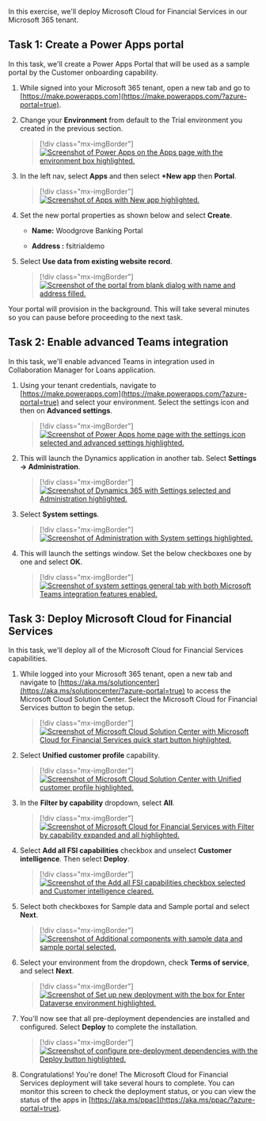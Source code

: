 In this exercise, we'll deploy Microsoft Cloud for Financial Services in our Microsoft 365 tenant.

## Task 1: Create a Power Apps portal

In this task, we'll create a Power Apps Portal that will be used as a sample portal by the Customer onboarding capability.

1. While signed into your Microsoft 365 tenant, open a new tab and go to [https://make.powerapps.com](https://make.powerapps.com/?azure-portal=true).

1. Change your **Environment** from default to the Trial environment you created in the previous section.

    > [!div class="mx-imgBorder"]
    > [![Screenshot of Power Apps on the Apps page with the environment box highlighted.](../media/trial-environment.png)](../media/trial-environment.png#lightbox)

1. In the left nav, select **Apps** and then select **+New app** then **Portal**.

    > [!div class="mx-imgBorder"]
    > [![Screenshot of Apps with New app highlighted.](../media/new-app.png)](../media/new-app.png#lightbox)

1. Set the new portal properties as shown below and select **Create**.

    - **Name:** Woodgrove Banking Portal

    - **Address :** fsitrialdemo

1. Select **Use data from existing website record**.

    > [!div class="mx-imgBorder"]
    > [![Screenshot of the portal from blank dialog with name and address filled.](../media/portal.png)](../media/portal.png#lightbox)

Your portal will provision in the background. This will take several minutes so you can pause before proceeding to the next task.

## Task 2: Enable advanced Teams integration

In this task, we'll enable advanced Teams in integration used in Collaboration Manager for Loans application.

1. Using your tenant credentials, navigate to [https://make.powerapps.com](https://make.powerapps.com/?azure-portal=true) and select your environment. Select the settings icon and then on **Advanced settings**.

    > [!div class="mx-imgBorder"]
    > [![Screenshot of Power Apps home page with the settings icon selected and advanced settings highlighted.](../media/advanced.png)](../media/advanced.png#lightbox)

1. This will launch the Dynamics application in another tab. Select **Settings -> Administration**.

    > [!div class="mx-imgBorder"]
    > [![Screenshot of Dynamics 365 with Settings selected and Administration highlighted.](../media/administration.png)](../media/administration.png#lightbox)

1. Select **System settings**.

    > [!div class="mx-imgBorder"]
    > [![Screenshot of Administration with System settings highlighted.](../media/system.png)](../media/system.png#lightbox)

1. This will launch the settings window. Set the below checkboxes one by one and select **OK**.

    > [!div class="mx-imgBorder"]
    > [![Screenshot of system settings general tab with both Microsoft Teams integration features enabled.](../media/teams.png)](../media/teams.png#lightbox)

## Task 3: Deploy Microsoft Cloud for Financial Services

In this task, we'll deploy all of the Microsoft Cloud for Financial Services capabilities.

1. While logged into your Microsoft 365 tenant, open a new tab and navigate to [https://aka.ms/solutioncenter](https://aka.ms/solutioncenter/?azure-portal=true) to access the Microsoft Cloud Solution Center. Select the Microsoft Cloud for Financial Services button to begin the setup.

    > [!div class="mx-imgBorder"]
    > [![Screenshot of Microsoft Cloud Solution Center with Microsoft Cloud for Financial Services quick start button highlighted.](../media/cloud.png)](../media/cloud.png#lightbox)

1. Select **Unified customer profile** capability.

    > [!div class="mx-imgBorder"]
    > [![Screenshot of Microsoft Cloud Solution Center with Unified customer profile highlighted.](../media/unified.png)](../media/unified.png#lightbox)

1. In the **Filter by capability** dropdown, select **All**.

    > [!div class="mx-imgBorder"]
    > [![Screenshot of Microsoft Cloud for Financial Services with Filter by capability expanded and all highlighted.](../media/capability.png)](../media/capability.png#lightbox)

1. Select **Add all FSI capabilities** checkbox and unselect **Customer intelligence**. Then select **Deploy**.

    > [!div class="mx-imgBorder"]
    > [![Screenshot of the Add all FSI capabilities checkbox selected and Customer intelligence cleared.](../media/add-all.png)](../media/add-all.png#lightbox)

1. Select both checkboxes for Sample data and Sample portal and select **Next**.

    > [!div class="mx-imgBorder"]
    > [![Screenshot of Additional components with sample data and sample portal selected.](../media/sample.png)](../media/sample.png#lightbox)

1. Select your environment from the dropdown, check **Terms of service**, and select **Next**.

    > [!div class="mx-imgBorder"]
    > [![Screenshot of Set up new deployment with the box for Enter Dataverse environment highlighted.](../media/deployment.png)](../media/deployment.png#lightbox)

1. You'll now see that all pre-deployment dependencies are installed and configured. Select **Deploy** to complete the installation.

    > [!div class="mx-imgBorder"]
    > [![Screenshot of configure pre-deployment dependencies with the Deploy button highlighted.](../media/deploy.png)](../media/deploy.png#lightbox)

1. Congratulations! You're done! The Microsoft Cloud for Financial Services deployment will take several hours to complete. You can monitor this screen to check the deployment status, or you can view the status of the apps in [https://aka.ms/ppac](https://aka.ms/ppac/?azure-portal=true).
